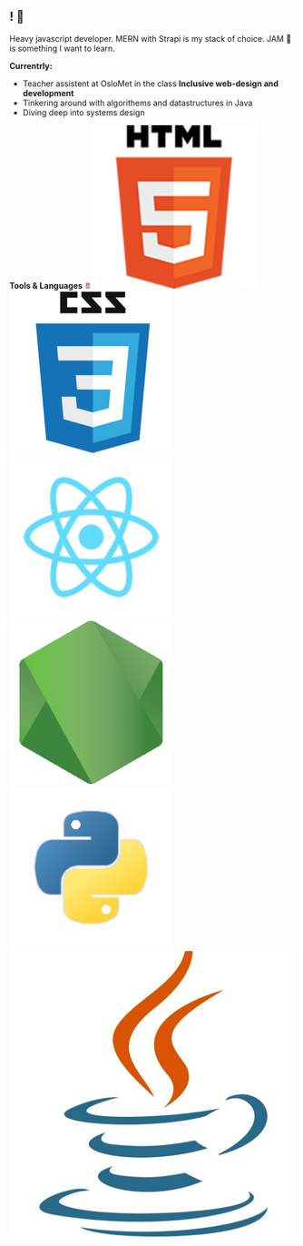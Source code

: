 ## ! :wave:

Heavy javascript developer. MERN with Strapi is my stack of choice. JAM :honey_pot: is something I want to learn.

**Currentrly:**
* Teacher assistent at OsloMet in the class **Inclusive web-design and development**
* Tinkering around with algorithems and datastructures in Java
* Diving deep into systems design

**Tools & Languages**
<img style="width: 10px; height: 10px;" src="https://raw.githubusercontent.com/github/explore/80688e429a7d4ef2fca1e82350fe8e3517d3494d/topics/html/html.png"/>
![image](https://raw.githubusercontent.com/github/explore/80688e429a7d4ef2fca1e82350fe8e3517d3494d/topics/html/html.png)
![image](https://raw.githubusercontent.com/github/explore/80688e429a7d4ef2fca1e82350fe8e3517d3494d/topics/css/css.png)
![image](https://raw.githubusercontent.com/github/explore/80688e429a7d4ef2fca1e82350fe8e3517d3494d/topics/react/react.png)
![image](https://raw.githubusercontent.com/github/explore/80688e429a7d4ef2fca1e82350fe8e3517d3494d/topics/nodejs/nodejs.png)
![image](https://raw.githubusercontent.com/github/explore/80688e429a7d4ef2fca1e82350fe8e3517d3494d/topics/python/python.png)
![image](https://raw.githubusercontent.com/github/explore/80688e429a7d4ef2fca1e82350fe8e3517d3494d/topics/java/java.png)

